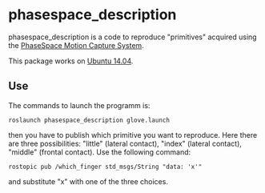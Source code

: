# phasespace_description


phasespace_description is a code to reproduce "primitives" acquired using the [PhaseSpace Motion Capture System](http://phasespace.com/).

This package works on [Ubuntu 14.04](http://www.ubuntu.com/download/desktop).


## Use

The commands to launch the programm is:

`roslaunch phasespace_description glove.launch`

then you have to publish which primitive you want to reproduce. Here there are three possibilities: "little" (lateral contact), "index" (lateral contact), "middle" (frontal contact). Use the following command:

`rostopic pub /which_finger std_msgs/String "data: 'x'" `

and substitute "x" with one of the three choices.
